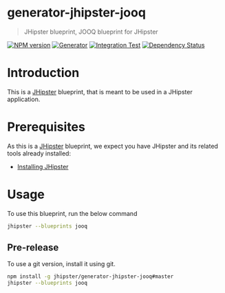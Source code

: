 # generator-jhipster-jooq

> JHipster blueprint, JOOQ blueprint for JHipster

[![NPM version][npm-image]][npm-url]
[![Generator][github-generator-image]][github-generator-url]
[![Integration Test][github-integration-image]][github-integration-url]
[![Dependency Status][daviddm-image]][daviddm-url]

# Introduction

This is a [JHipster](https://www.jhipster.tech/) blueprint, that is meant to be used in a JHipster application.

# Prerequisites

As this is a [JHipster](https://www.jhipster.tech/) blueprint, we expect you have JHipster and its related tools already installed:

-   [Installing JHipster](https://www.jhipster.tech/installation/)

# Usage

To use this blueprint, run the below command

```bash
jhipster --blueprints jooq
```

## Pre-release

To use a git version, install it using git.

```bash
npm install -g jhipster/generator-jhipster-jooq#master
jhipster --blueprints jooq
```

[npm-image]: https://img.shields.io/npm/v/generator-jhipster-jooq.svg
[npm-url]: https://npmjs.org/package/generator-jhipster-jooq
[github-generator-image]: https://github.com/mshima/generator-jhipster-jooq/workflows/Generator/badge.svg
[github-generator-url]: https://github.com/mshima/generator-jhipster-tenantview/actions?query=workflow%3A%22Generator%22
[github-integration-image]: https://github.com/mshima/generator-jhipster-jooq/workflows/Integration%20Test/badge.svg
[github-integration-url]: https://github.com/mshima/generator-jhipster-tenantview/actions?query=workflow%3A%22Integration+Test%22
[daviddm-image]: https://david-dm.org/mshima/generator-jhipster-jooq.svg?theme=shields.io
[daviddm-url]: https://david-dm.org/mshima/generator-jhipster-jooq
